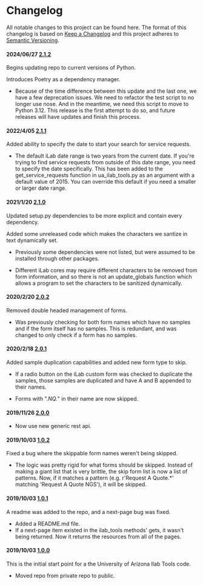 # Changelog

All notable changes to this project can be found here.
The format of this changelog is based on [Keep a Changelog](https://keepachangelog.com/en/1.0.0/) and this project adheres to [Semantic Versioning](https://semver.org/spec/v2.0.0.html).

#### 2024/06/27 [2.1.2](https://github.com/UACoreFacilitiesIT/UA-Ilab-Tools)

Begins updating repo to current versions of Python.

Introduces Poetry as a dependency manager.

- Because of the time difference between this update and the last one, we have a few deprecation issues. We need to refactor the test script to no longer use nose. And in the meantime, we need this script to move to Python 3.12. This release is the first attempt to do so, and future releases will have updates and finish this process.


#### 2022/4/05 [2.1.1](https://github.com/UACoreFacilitiesIT/UA-Ilab-Tools)

Added ability to specify the date to start your search for service requests.

- The default iLab date range is two years from the current date. If you're trying to find service requests from outside of this date range, you need to specify the date specifically. This has been added to the get_service_requests function in ua_ilab_tools.py as an argument with a default value of 2015. You can override this default if you need a smaller or larger date range.

#### 2021/1/20 [2.1.0](https://github.com/UACoreFacilitiesIT/UA-Ilab-Tools)

Updated setup.py dependencies to be more explicit and contain every dependency.

Added some unreleased code which makes the characters we santize in text dynamically set.

- Previously some dependencies were not listed, but were assumed to be installed through other packages.

- Different iLab cores may require different characters to be removed from form information, and so there is not an update_globals function which allows a program to set the characters to be sanitized dynamically.

#### 2020/2/20 [2.0.2](https://github.com/UACoreFacilitiesIT/UA-Ilab-Tools)

Removed double headed management of forms.

- Was previously checking for both form names which have no samples and if the form itself has no samples. This is redundant, and was changed to only check if a form has no samples.

#### 2020/2/18 [2.0.1](https://github.com/UACoreFacilitiesIT/UA-Ilab-Tools)

Added sample duplication capabilities and added new form type to skip.

- If a radio button on the iLab custom form was checked to duplicate the samples, those samples are duplicated and have A and B appended to their names.

- Forms with ".*NQ.*" in their name are now skipped.

#### 2019/11/26 [2.0.0](https://github.com/UACoreFacilitiesIT/UA-Ilab-Tools)

- Now use new generic rest api.

#### 2019/10/03 [1.0.2](https://github.com/UACoreFacilitiesIT/UA-Ilab-Tools/7db70f277f2160b302bf32b2a795215756d34dc2)

Fixed a bug where the skippable form names weren't being skipped.

- The logic was pretty rigid for what forms should be skipped. Instead of making a giant list that is very brittle, the skip form list is now a list of patterns. Now, if it matches a pattern (e.g. r'Request A Quote.*' matching 'Request A Quote NGS'), it will be skipped.

#### 2019/10/03 [1.0.1](https://github.com/UACoreFacilitiesIT/UA-Ilab-Tools/commit/db56bca84a2206e23842a1533307d73930532514)

A readme was added to the repo, and a next-page bug was fixed.

- Added a README.md file.
- If a next-page item existed in the ilab_tools methods' gets, it wasn't being returned. Now it returns the resources from all of the pages.

#### 2019/10/03 [1.0.0](https://github.com/UACoreFacilitiesIT/UA-Ilab-Tools/commit/bb31724b3cb92370a02dab0fd42d30705e62bbcf)

This is the initial start point for a the University of Arizona Ilab Tools code.

- Moved repo from private repo to public.
